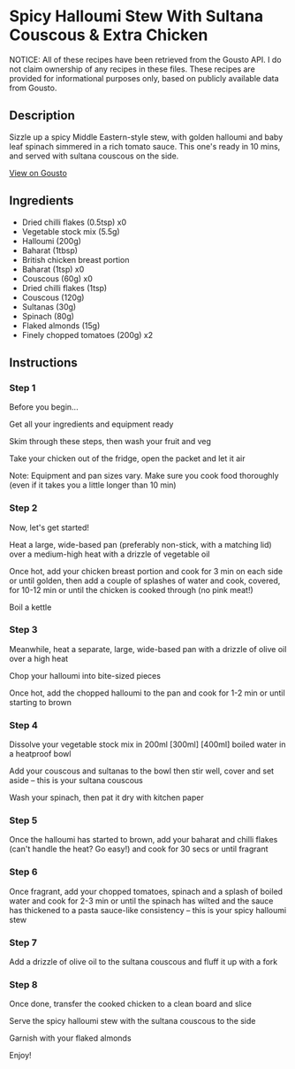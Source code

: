 # Spicy Halloumi Stew With Sultana Couscous & Extra Chicken

NOTICE: All of these recipes have been retrieved from the Gousto API. I do not claim ownership of any recipes in these files. These recipes are provided for informational purposes only, based on publicly available data from Gousto.

## Description

Sizzle up a spicy Middle Eastern-style stew, with golden halloumi and baby leaf spinach simmered in a rich tomato sauce. This one's ready in 10 mins, and served with sultana couscous on the side. 

[View on Gousto](https://www.gousto.co.uk/recipes/cookbook/spicy-halloumi-stew-with-sultana-couscous-extra-chicken)

## Ingredients

- Dried chilli flakes (0.5tsp) x0
- Vegetable stock mix (5.5g)
- Halloumi (200g)
- Baharat (1tbsp)
- British chicken breast portion
- Baharat (1tsp) x0
- Couscous (60g) x0
- Dried chilli flakes (1tsp)
- Couscous (120g)
- Sultanas (30g)
- Spinach (80g)
- Flaked almonds (15g)
- Finely chopped tomatoes (200g) x2

## Instructions


### Step 1

Before you begin...

Get all your ingredients and equipment ready

Skim through these steps, then wash your fruit and veg

Take your chicken out of the fridge, open the packet and let it air

Note: Equipment and pan sizes vary. Make sure you cook food thoroughly (even if it takes you a little longer than 10 min)


### Step 2

Now, let's get started!

Heat a large, wide-based pan (preferably non-stick, with a matching lid) over a medium-high heat with a drizzle of vegetable oil

Once hot, add your chicken breast portion and cook for 3 min on each side or until golden, then add a couple of splashes of water and cook, covered, for 10-12 min or until the chicken is cooked through (no pink meat!)

Boil a kettle


### Step 3

Meanwhile, heat a separate, large, wide-based pan with a drizzle of olive oil over a high heat

Chop your halloumi into bite-sized pieces

Once hot, add the chopped halloumi to the pan and cook for 1-2 min or until starting to brown


### Step 4

Dissolve your vegetable stock mix in 200ml <span class="text-purple">[300ml]</span> <span class="text-danger">[400ml] </span>boiled water in a heatproof bowl

Add your couscous and sultanas to the bowl then stir well, cover and set aside – this is your sultana couscous

Wash your spinach, then pat it dry with kitchen paper


### Step 5

Once the halloumi has started to brown, add your baharat and chilli flakes (can't handle the heat? Go easy!) and cook for 30 secs or until fragrant


### Step 6

Once fragrant, add<span class="text-danger"> </span>your chopped tomatoes, spinach and a splash of boiled water and cook for 2-3 min or until the spinach has wilted and the sauce has thickened to a pasta sauce-like consistency – this is your spicy halloumi stew


### Step 7

Add a drizzle of olive oil to the sultana couscous and fluff it up with a fork

### Step 8

Once done, transfer the cooked chicken to a clean board and slice

Serve the spicy halloumi stew with the sultana couscous to the side

Garnish with your flaked almonds

Enjoy!

